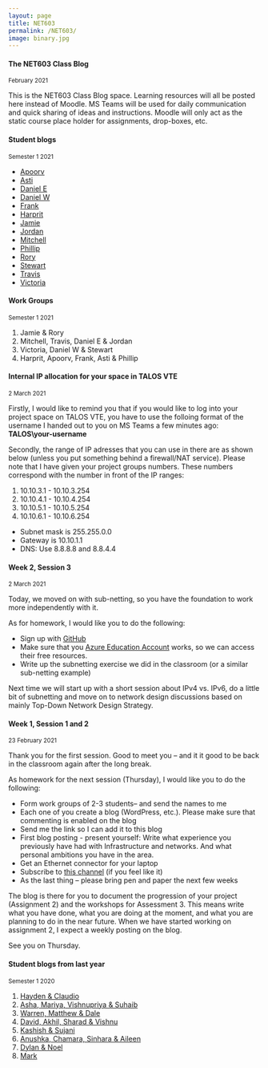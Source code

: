 ```yaml
---
layout: page
title: NET603
permalink: /NET603/
image: binary.jpg
---
```


#### The NET603 Class Blog
<small>February 2021</small>

This is the NET603 Class Blog space. Learning resources will all be posted here instead of Moodle. MS Teams will be used for daily communication and quick sharing of ideas and instructions. Moodle will only act as the static course place holder for assignments, drop-boxes, etc.

#### Student blogs
<small> Semester 1 2021</small>

* [Apoorv](https://apoorv-lagwal.wixsite.com/website)
* [Asti](https://wordpress.com/view/astizm1.wordpress.com)
* [Daniel E](https://daniel-ewers2.wixsite.com/website)
* [Daniel W](https://net603s1-21.blogspot.com/)
* [Frank](https://blogs.nmit.ac.nz/franksnet603blog/)
* [Harprit](https://harpritnet603.blogspot.com/)
* [Jamie](https://jcsec.medium.com/)
* [Jordan](https://jordan-huitema9.wixsite.com/my-site)
* [Mitchell](https://mstrow.wordpress.com/net603/)
* [Phillip](https://github.com/Phillip-D-Shields/net6-blogs)
* [Rory](https://theskrrrt.wordpress.com/net603-personal-blog/)
* [Stewart](https://stewartnz.github.io/NET603-Blogs/)
* [Travis](https://trvs5.wordpress.com/)
* [Victoria](https://docs.google.com/document/d/1tUI7xlD3hwKUz2YtIFNbSmnxEx1bub5Q_MBK3B67xn4/edit?usp=sharing)

#### Work Groups
<small> Semester 1 2021</small>

1. Jamie & Rory
2. Mitchell, Travis, Daniel E & Jordan
3. Victoria, Daniel W & Stewart
4. Harprit, Apoorv, Frank, Asti & Phillip

<!-- 
#### Week 16, 
<small>2 July 2020</small>

Im sending out the last results from NET603 right now. Please be aware - and I do apologise already – that the marks are slightly off for assignment 3. I ended up taking quite a bit out of it that I found irrelevant, and ended up with the little IPv6 report only in assignment 3. And it really doesn’t deserve a weighting of 35%. Most of you did take advantage of that, however. You produced a nice assignment 3 and had your mark hiked up a bit. But a couple of students whom we all know as excellent in the practical field, but not the greatest report writers, have been punished a little bit. It is very minor – but still...

#### Week 15, 
<small>25 June 2020</small>

Thank you for demonstration day :)
I have added the numbers now, and you can ask if you are impatient. You would probably have an idea as to how it was going, looking at my notes.
I will have you reports marked as well within a couple of days, and then I will send you a notification with the total result for Assignment 2.

BTW - I will let our ITS department know tomorrow, that we have finished the course. Therefore, they can delete all our resources and use the capacity for the upcoming NET701. So have a look at you work of art before it is too late.

#### Week 12, 
<small>28 May 2020</small>

I have suggested the Demonstration Session to be moved from the Thursday the 18th of June to Thursday the 25th of June.
The reason is a mistake I made with the planning of the PRJ70x Poster Presentation Event.
And the fact that I have some other social commitments on that day :)
Please let me know if it is a problem for you....and we can possibly replan.
All other due dates stay as they are.

#### Week 7, 
<small>1 April 2020</small>

I have worked on the ISO storage on TALOS VTE today. I have tried to update and orgaise the ISO's in there. I am a bit unsure how your access rights are - but someone have recently uploaded in there. If it is one of you, please ensure that you follow naming conventions, so the storage space makes sense to all of us. There was some stuff I couldn't make sense of (deleted) and some I was unsure about (re-organised).

Some of the ISO's might be hard to install, as they require a trial license. Try to obtain these individually. Others should be more straight forward. I have for example added some Ubuntu images.

I will work on alering the course material today and tomorrow, and let you know when I have finished the next version of it.

#### Week 5, What you could do the next week and a half
<small>26 March 2020</small>

I am frantically working on an update/upgrade of the course, so it can be run online only.
As you can see the MS Teams hub is up running now. I just need to define your workspaces, upload revised course documents, -schedule and assignments, and allocate course functionality to Moodle, the Class Blog, your blogs and the notebooks and streams in MS Teams.  It is being done next week, the latest.

Until then, please play around as much as you can in the TALOS VTE. I have done some work in there, and found that some of the ISO’s are too old to have full functionality. You can either choose to upgrade them after installation or upload you own, more recent version. 

Also, I have found that the switches are not working exactly as I was expecting. I have used switch 2, until now and it gives me full Internet access. I am not exactly sure how the other two switches in you space are set up – but please keep me and the rest of the class in the loop as you progress.

Finally a few reminders to maintain good community culture in there; I have for example seen Linux machines spinning directly on the ISO. Debian/Ubuntu can do that – but please do the installation and eject the ISO afterwards. Also, be economical with the ISO’s you upload.

One last piece of advise – I have found that the web client works perfectly well. But some machines benefit a lot from having Vmware tools installed in the machine. You will be prompted from your VMware interface to do it and how to do it. It makes a big difference in the GUI, file sharing and other functionality.

#### Week 4, Homework for next week
<small>19 March  2020</small>

A company has a 190.240.0.0/16 block. They now want to re-organise it into large blocks. They wish to have subnets that can handle at least 1000 hosts each.

You can substitute into the formulae 2<sup>S</sup> >= subnets required and 2<sup>H</sup>-2 >= hosts required - to determine the number of bits required.

Please calculate:

* S = bits used for subnetting
* H= bits used for the number of hosts in each subnet

Also, please calculate the following for the second subnet:

* subnet mask
* subnet address
* first usable address in that subnet
* last usable address in that subnet
* broadcast address of that subnet

**Also happening on Tuesday: Group 2 is presenting**

#### Week 2, Session 4 Classroom Session
<small>4 March  2021</small>

Today we start up with the first small beginnings for a network design for assignment 2. As the first steps towards a Top Down Network Design process, please relate to the following questions:

1. Look at what they should be able to do in the travel agency? 
2. What do they need to do to provide the services?
3. Write additional initial design ideas up in a brief overview
4. How do you initially think that you would design and build this?
5. Please formulate any questions/uncertainties you have at this stage.

Please put this in your blog - you can copy/paste or refer to the other group members if you do it together

**Group 1 is presenting their initial thinking next time :)**
 -->

#### Internal IP allocation for your space in TALOS VTE
<small>2 March  2021</small>

Firstly, I would like to remind you that if you would like to log into your project space on TALOS VTE, you have to use the folloing format of the username I handed out to you on MS Teams a few minutes ago: **TALOS\your-username**

Secondly, the range of IP adresses that you can use in there are as shown below (unless you put something behind a firewall/NAT service). Please note that I have given your project groups numbers. These numbers correspond with the number in front of the IP ranges:

1. 10.10.3.1 - 10.10.3.254
2. 10.10.4.1 - 10.10.4.254
3. 10.10.5.1 - 10.10.5.254
4. 10.10.6.1 - 10.10.6.254

* Subnet mask is 255.255.0.0
* Gateway is 10.10.1.1
* DNS: Use 8.8.8.8 and 8.8.4.4

#### Week 2, Session 3
<small>2 March  2021</small>

Today, we moved on with sub-netting, so you have the foundation to work more independently with it.

As for homework, I would like you to do the following:

* Sign up with [GitHub](https://education.github.com/students)
* Make sure that you [Azure Education Account](https://ecampus.nmit.ac.nz/moodle/course/view.php?id=4458) works, so we can access their free resources.
* Write up the subnetting exercise we did in the classroom (or a similar sub-netting example)

Next time we will start up with a short session about IPv4 vs. IPv6, do a little bit of subnetting and move on to network design discussions based on mainly Top-Down Network Design Strategy.

#### Week 1, Session 1 and 2
<small>23 February  2021</small>

Thank you for the first session. Good to meet you – and it it good to be back in the classroom again after the long break.

As homework for the next session (Thursday), I would like you to do the following:

* Form work groups of 2-3 students– and send the names to me
* Each one of you create a blog (WordPress, etc.). Please make sure that commenting is enabled on the blog
* Send me the link so I can add it to this blog
* First blog posting - present yourself: Write what experience you previously have had with Infrastructure and networks. And what personal ambitions you have in the area.
* Get an Ethernet connector for your laptop
* Subscribe to [this channel](https://www.youtube.com/channel/UCXJ4jKAvMMg56WGhqrZHFgw/featured) (if you feel like it)
* As the last thing – please bring pen and paper the next few weeks

The blog is there for you to document the progression of your project (Assignment 2) and the workshops for Assessment 3. This means write what you have done, what you are doing at the moment, and what you are planning to do in the near future. When we have started working on assignment 2, I expect a weekly posting on the blog.

See you on Thursday.

#### Student blogs from last year
<small> Semester 1 2020</small>

1. [Hayden & Claudio](https://docs.google.com/document/d/1OkbDPg1hEQYgu_7-qP7tVlXxpkadMAhgVTjXTE5IZlo/edit?usp=sharing)
2. [Asha, Mariya, Vishnupriya & Suhaib](http://http470.home.blog/)
3. [Warren, Matthew & Dale](https://groupnet602.blogspot.com/)
4. [David, Akhil, Sharad & Vishnu](https://vadblogcom.wordpress.com/)
5. [Kashish & Sujani](https://ksnet603.wordpress.com/)
6. [Anushka, Chamara, Sinhara & Aileen](https://geekdevelop.blogspot.com/2020/03/day-1-25th-february-2020-1.html)
7. [Dylan & Noel]()
8. [Mark](https://livenmitac-my.sharepoint.com/:o:/r/personal/kevin-christison_live_nmit_ac_nz/Documents/NET603?d=wd39b81089f51466cb9f83df428ce9343&csf=1&e=oE3qeh)
